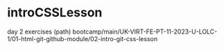 # introCSSLesson
day 2 exercises (path)  bootcamp/main/UK-VIRT-FE-PT-11-2023-U-LOLC-1/01-html-git-github-module/02-intro-git-css-lesson

